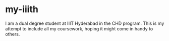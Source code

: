 # my-iiith
I am a dual degree student at IIIT Hyderabad in the CHD program. This is my attempt to include all my coursework, hoping it might come in handy to others.
